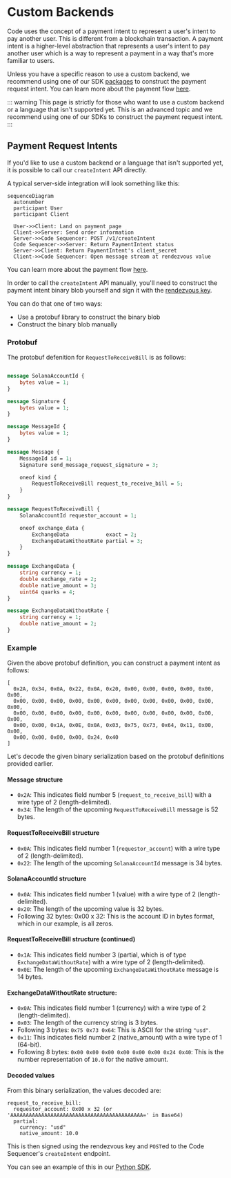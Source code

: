 # Custom Backends

Code uses the concept of a payment intent to represent a user's intent to pay another user. This is different from a blockchain transaction. A payment intent is a higher-level abstraction that represents a user's intent to pay another user which is a way to represent a payment in a way that's more familiar to users.

Unless you have a specific reason to use a custom backend, we recommend using one of our SDK [packages](../guide/installation#packages) to construct the payment request intent. You can learn more about the payment flow [here](../intents/payment-requests).

::: warning
This page is strictly for those who want to use a custom backend or a language that isn't supported yet. This is an advanced topic and we recommend using one of our SDKs to construct the payment request intent.
:::

## Payment Request Intents

If you'd like to use a custom backend or a language that isn't supported yet, it is possible to call our `createIntent` API directly. 

A typical server-side integration will look something like this:

```mermaid
sequenceDiagram
  autonumber
  participant User
  participant Client

  User->>Client: Land on payment page
  Client->>Server: Send order information
  Server->>Code Sequencer: POST /v1/createIntent
  Code Sequencer->>Server: Return PaymentIntent status
  Server->>Client: Return PaymentIntent's client_secret
  Client->>Code Sequencer: Open message stream at rendezvous value
```

You can learn more about the payment flow [here](../intents/payment-requests).


In order to call the `createIntent` API manually, you'll need to construct the payment intent binary blob yourself and sign it with the [rendezvous key](../reference/rendezvous). 

You can do that one of two ways:
* Use a protobuf library to construct the binary blob
* Construct the binary blob manually

### Protobuf
The protobuf defenition for `RequestToReceiveBill` is as follows:

```protobuf

message SolanaAccountId {
    bytes value = 1;
}

message Signature {
    bytes value = 1;
}

message MessageId {
    bytes value = 1;
}

message Message {
    MessageId id = 1;
    Signature send_message_request_signature = 3;

    oneof kind {
        RequestToReceiveBill request_to_receive_bill = 5;
    }
}

message RequestToReceiveBill {
    SolanaAccountId requestor_account = 1;

    oneof exchange_data {
        ExchangeData            exact = 2;
        ExchangeDataWithoutRate partial = 3;
    }
}

message ExchangeData {
    string currency = 1;
    double exchange_rate = 2;
    double native_amount = 3;
    uint64 quarks = 4;
}

message ExchangeDataWithoutRate {
    string currency = 1;
    double native_amount = 2;
}
```

### Example

Given the above protobuf definition, you can construct a payment intent as follows:

```raw
[
  0x2A, 0x34, 0x0A, 0x22, 0x0A, 0x20, 0x00, 0x00, 0x00, 0x00, 0x00, 0x00,
  0x00, 0x00, 0x00, 0x00, 0x00, 0x00, 0x00, 0x00, 0x00, 0x00, 0x00, 0x00,
  0x00, 0x00, 0x00, 0x00, 0x00, 0x00, 0x00, 0x00, 0x00, 0x00, 0x00, 0x00,
  0x00, 0x00, 0x1A, 0x0E, 0x0A, 0x03, 0x75, 0x73, 0x64, 0x11, 0x00, 0x00,
  0x00, 0x00, 0x00, 0x00, 0x24, 0x40
]
```

Let's decode the given binary serialization based on the protobuf definitions provided earlier.

#### Message structure
* `0x2A`: This indicates field number 5 (`request_to_receive_bill`) with a wire type of 2 (length-delimited).
* `0x34`: The length of the upcoming `RequestToReceiveBill` message is 52 bytes.

#### RequestToReceiveBill structure
* `0x0A`: This indicates field number 1 (`requestor_account`) with a wire type of 2 (length-delimited).
* `0x22`: The length of the upcoming `SolanaAccountId` message is 34 bytes.

#### SolanaAccountId structure
* `0x0A`: This indicates field number 1 (value) with a wire type of 2 (length-delimited).
* `0x20`: The length of the upcoming value is 32 bytes.
* Following 32 bytes: 0x00 x 32: This is the account ID in bytes format, which in our example, is all zeros.

#### RequestToReceiveBill structure (continued)

* `0x1A`: This indicates field number 3 (partial, which is of type `ExchangeDataWithoutRate`) with a wire type of 2 (length-delimited).
* `0x0E`: The length of the upcoming `ExchangeDataWithoutRate` message is 14 bytes.

#### ExchangeDataWithoutRate structure:

* `0x0A`: This indicates field number 1 (currency) with a wire type of 2 (length-delimited).
* `0x03`: The length of the currency string is 3 bytes.
* Following 3 bytes: `0x75 0x73 0x64`: This is ASCII for the string `"usd"`.
* `0x11`: This indicates field number 2 (native_amount) with a wire type of 1 (64-bit).
* Following 8 bytes: `0x00 0x00 0x00 0x00 0x00 0x00 0x24 0x40`: This is the number representation of `10.0` for the native amount.

#### Decoded values

From this binary serialization, the values decoded are:
```
request_to_receive_bill:
  requestor_account: 0x00 x 32 (or 'AAAAAAAAAAAAAAAAAAAAAAAAAAAAAAAAAAAAAAAAAAA=' in Base64)
  partial:
    currency: "usd"
    native_amount: 10.0
```

This is then signed using the rendezvous key and `POST`ed to the Code Sequencer's `createIntent` endpoint.

You can see an example of this in our [Python SDK](https://github.com/code-wallet/code-sdk-python/blob/main/code_wallet/library/message.py).

